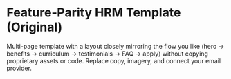 # Feature‑Parity HRM Template (Original)

Multi-page template with a layout closely mirroring the flow you like (hero → benefits → curriculum → testimonials → FAQ → apply) without copying proprietary assets or code. Replace copy, imagery, and connect your email provider.
